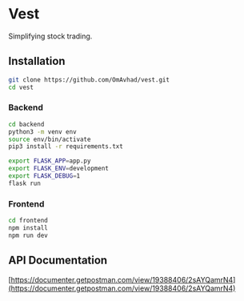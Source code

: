 # Vest
Simplifying stock trading.

## Installation
```bash
git clone https://github.com/OmAvhad/vest.git
cd vest
```

### Backend
```bash
cd backend
python3 -m venv env
source env/bin/activate
pip3 install -r requirements.txt

export FLASK_APP=app.py
export FLASK_ENV=development
export FLASK_DEBUG=1
flask run
```

### Frontend
```bash
cd frontend
npm install
npm run dev
```

## API Documentation
[https://documenter.getpostman.com/view/19388406/2sAYQamrN4](https://documenter.getpostman.com/view/19388406/2sAYQamrN4)
